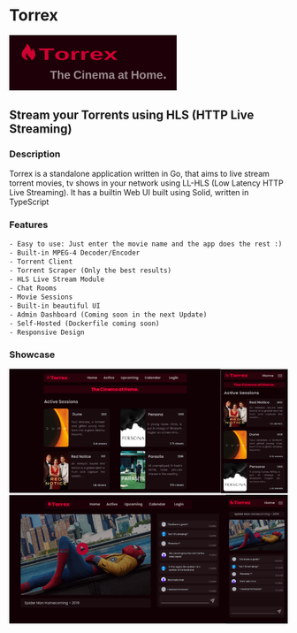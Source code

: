 # Torrex

![Home](design/banner.png)

## Stream your Torrents using HLS (HTTP Live Streaming)

### Description

Torrex is a standalone application written in Go, that aims to live stream torrent movies,
tv shows in your network using LL-HLS (Low Latency HTTP Live Streaming).
It has a builtin Web UI built using Solid, written in TypeScript

### Features

    - Easy to use: Just enter the movie name and the app does the rest :)
    - Built-in MPEG-4 Decoder/Encoder
    - Torrent Client
    - Torrent Scraper (Only the best results)
    - HLS Live Stream Module
    - Chat Rooms
    - Movie Sessions
    - Built-in beautiful UI
    - Admin Dashboard (Coming soon in the next Update)
    - Self-Hosted (Dockerfile coming soon)
    - Responsive Design

### Showcase

![Home](design/Home/Home.png)
![Movie](design/Movie/Movie.png)
